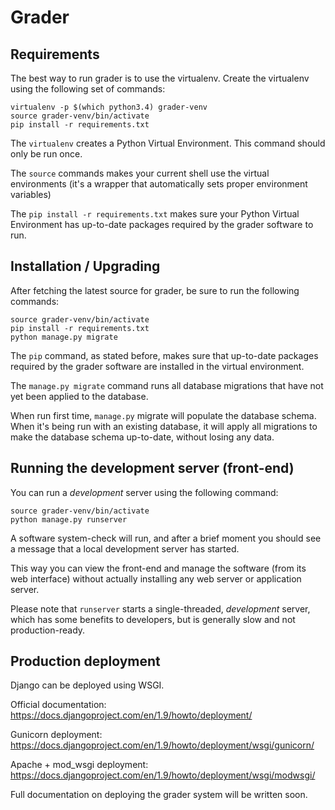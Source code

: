 # Grader

## Requirements

The best way to run grader is to use the virtualenv. Create the virtualenv using the following set of commands:

```
virtualenv -p $(which python3.4) grader-venv
source grader-venv/bin/activate
pip install -r requirements.txt
```

The `virtualenv` creates a Python Virtual Environment. This command should only be run once.

The `source` commands makes your current shell use the virtual environments (it's a wrapper that automatically sets proper environment variables)

The `pip install -r requirements.txt` makes sure your Python Virtual Environment has up-to-date packages required by the grader software to run.

## Installation / Upgrading

After fetching the latest source for grader, be sure to run the following commands:

```
source grader-venv/bin/activate
pip install -r requirements.txt
python manage.py migrate
```

The `pip` command, as stated before, makes sure that up-to-date packages required by the grader software are installed in the virtual environment.

The `manage.py migrate` command runs all database migrations that have not yet been applied to the database.

When run first time, `manage.py` migrate will populate the database schema. When it's being run with an existing database, it will apply all migrations to make the database schema up-to-date, without losing any data.

## Running the development server (front-end)

You can run a _development_ server using the following command:

```
source grader-venv/bin/activate
python manage.py runserver
```

A software system-check will run, and after a brief moment you should see a message that a local development server has started.

This way you can view the front-end and manage the software (from its web interface) without actually installing any web server or application server.

Please note that `runserver` starts a single-threaded, *development* server, which has some benefits to developers, but is generally slow and not production-ready.

## Production deployment

Django can be deployed using WSGI.

Official documentation: https://docs.djangoproject.com/en/1.9/howto/deployment/

Gunicorn deployment: https://docs.djangoproject.com/en/1.9/howto/deployment/wsgi/gunicorn/

Apache + mod_wsgi deployment: https://docs.djangoproject.com/en/1.9/howto/deployment/wsgi/modwsgi/

Full documentation on deploying the grader system will be written soon.